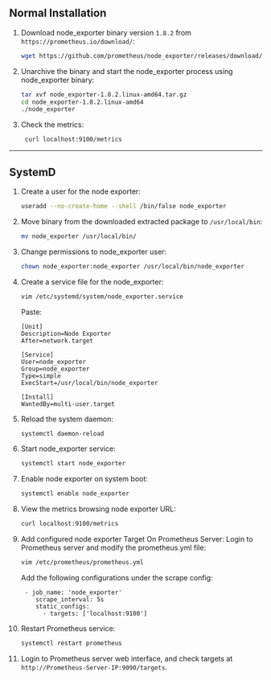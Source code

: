 ## Normal Installation
1. Download node_exporter binary version `1.8.2` from `https://prometheus.io/download/`:
	```sh
	wget https://github.com/prometheus/node_exporter/releases/download/v1.8.2/node_exporter-1.8.2.linux-amd64.tar.gz
	```
1. Unarchive the binary and start the node_exporter process using node_exporter binary:
	```sh
	tar xvf node_exporter-1.8.2.linux-amd64.tar.gz
	cd node_exporter-1.8.2.linux-amd64
	./node_exporter
	```
1. Check the metrics:
   ```sh
	curl localhost:9100/metrics
	```
---
## SystemD
1. Create a user for the node exporter:
   ```sh
   useradd --no-create-home --shell /bin/false node_exporter
	```
2. Move binary from the downloaded extracted package to `/usr/local/bin`:
   ```sh
   mv node_exporter /usr/local/bin/
	```
3. Change permissions to node_exporter user:
   ```sh
   chown node_exporter:node_exporter /usr/local/bin/node_exporter
	```
4. Create a service file for the node_exporter:
   ```sh
   vim /etc/systemd/system/node_exporter.service
	```
	Paste:
	```
	[Unit]
	Description=Node Exporter
	After=network.target
	
	[Service]
	User=node_exporter
	Group=node_exporter
	Type=simple
	ExecStart=/usr/local/bin/node_exporter
	
	[Install]
	WantedBy=multi-user.target
	```
5. Reload the system daemon:
   ```sh
   systemctl daemon-reload
	```
6. Start node_exporter service:
   ```sh
   systemctl start node_exporter
	```
7. Enable node exporter on system boot:
   ```sh
   systemctl enable node_exporter
	```
8. View the metrics browsing node exporter URL:
   ```sh
   curl localhost:9100/metrics
	```
9. Add configured node exporter Target On Prometheus Server:
   Login to Prometheus server and modify the prometheus.yml file:
   ```sh
   vim /etc/prometheus/prometheus.yml
	```
	Add the following configurations under the scrape config:
	```
	 - job_name: 'node_exporter'
	    scrape_interval: 5s
	    static_configs:
	      - targets: ['localhost:9100']
	```
10. Restart Prometheus service:
    ```sh
    systemctl restart prometheus
	```
11. Login to Prometheus server web interface, and check targets at `http://Prometheus-Server-IP:9090/targets`.